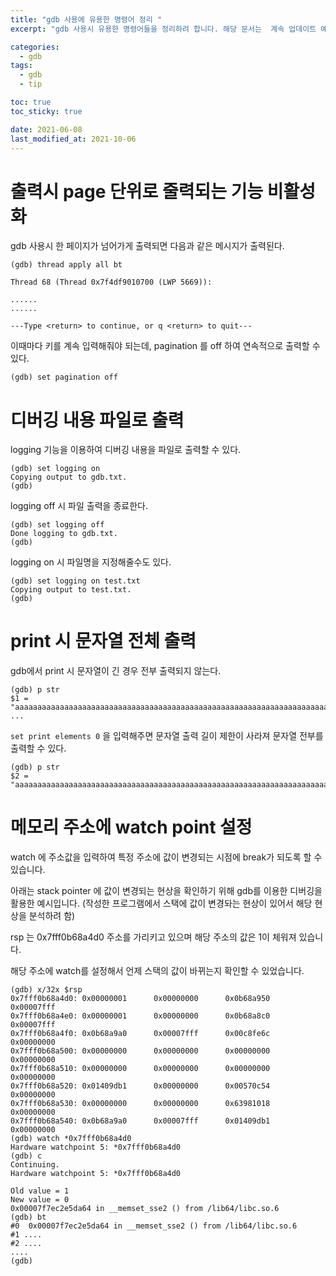 ```yaml
---
title: "gdb 사용에 유용한 명령어 정리 "
excerpt: "gdb 사용시 유용한 명령어들을 정리하려 합니다. 해당 문서는  계속 업데이트 예정입니다."

categories:
  - gdb
tags:
  - gdb
  - tip

toc: true
toc_sticky: true

date: 2021-06-08
last_modified_at: 2021-10-06
---
```


# 출력시 page 단위로 줄력되는 기능 비활성화 

gdb  사용시 한 페이지가 넘어가게 출력되면 다음과 같은 메시지가 출력된다. 

```
(gdb) thread apply all bt

Thread 68 (Thread 0x7f4df9010700 (LWP 5669)):

......
......

---Type <return> to continue, or q <return> to quit---
```

이때마다 키를 계속 입력해줘야 되는데,
pagination 를 off 하여 연속적으로 출력할 수 있다. 

```
(gdb) set pagination off
```

# 디버깅 내용 파일로 출력

logging 기능을 이용하여 디버깅 내용을 파일로 출력할 수 있다. 

```
(gdb) set logging on
Copying output to gdb.txt.
(gdb) 
```

logging off 시 파일 출력을 종료한다.

```
(gdb) set logging off
Done logging to gdb.txt.
(gdb) 
```

logging on 시 파일명을 지정해줄수도 있다. 

```
(gdb) set logging on test.txt
Copying output to test.txt.
(gdb) 
```

# print 시 문자열 전체 출력 

gdb에서 print 시 문자열이 긴 경우 전부 출력되지 않는다.

```
(gdb) p str
$1 = "aaaaaaaaaaaaaaaaaaaaaaaaaaaaaaaaaaaaaaaaaaaaaaaaaaaaaaaaaaaaaaaaaaaaaaaaaaaaaa" ...
```

`set print elements 0` 을 입력해주면 문자열 출력 길이 제한이 사라져 문자열 전부를 출력할 수 있다. 

```
(gdb) p str
$2 = "aaaaaaaaaaaaaaaaaaaaaaaaaaaaaaaaaaaaaaaaaaaaaaaaaaaaaaaaaaaaaaaaaaaaaaaaaaaaaaaaaaaaaaaaaaaaaaaaaaaaaaaaaaaaaaaaaaaaaaaaaaaaaaaaaaaaaaaaaaaaaaaaaaaaaaaaaaaaaaaaaaaaaaaaaaaaa" 
```

# 메모리 주소에 watch point 설정 

watch 에 주소값을 입력하여 특정 주소에 값이 변경되는 시점에 break가 되도록 할 수 있습니다. 

아래는 stack pointer 에 값이 변경되는 현상을 확인하기 위해 gdb를 이용한 디버깅을 활용한 예시입니다. (작성한 프로그램에서 스택에 값이 변경돠는 현상이 있어서 해당 현상을 분석하려 함)

rsp 는 0x7fff0b68a4d0 주소를 가리키고 있으며 해당 주소의 값은 1이 체워져 있습니다. 

해당 주소에 watch를 설정해서 언제 스택의 값이 바뀌는지 확인할 수 있었습니다. 
```
(gdb) x/32x $rsp
0x7fff0b68a4d0: 0x00000001      0x00000000      0x0b68a950      0x00007fff
0x7fff0b68a4e0: 0x00000001      0x00000000      0x0b68a8c0      0x00007fff
0x7fff0b68a4f0: 0x0b68a9a0      0x00007fff      0x00c8fe6c      0x00000000
0x7fff0b68a500: 0x00000000      0x00000000      0x00000000      0x00000000
0x7fff0b68a510: 0x00000000      0x00000000      0x00000000      0x00000000
0x7fff0b68a520: 0x01409db1      0x00000000      0x00570c54      0x00000000
0x7fff0b68a530: 0x00000000      0x00000000      0x63981018      0x00000000
0x7fff0b68a540: 0x0b68a9a0      0x00007fff      0x01409db1      0x00000000
(gdb) watch *0x7fff0b68a4d0
Hardware watchpoint 5: *0x7fff0b68a4d0
(gdb) c
Continuing.
Hardware watchpoint 5: *0x7fff0b68a4d0

Old value = 1
New value = 0
0x00007f7ec2e5da64 in __memset_sse2 () from /lib64/libc.so.6
(gdb) bt
#0  0x00007f7ec2e5da64 in __memset_sse2 () from /lib64/libc.so.6
#1 ....
#2 ....
....
(gdb)
```
